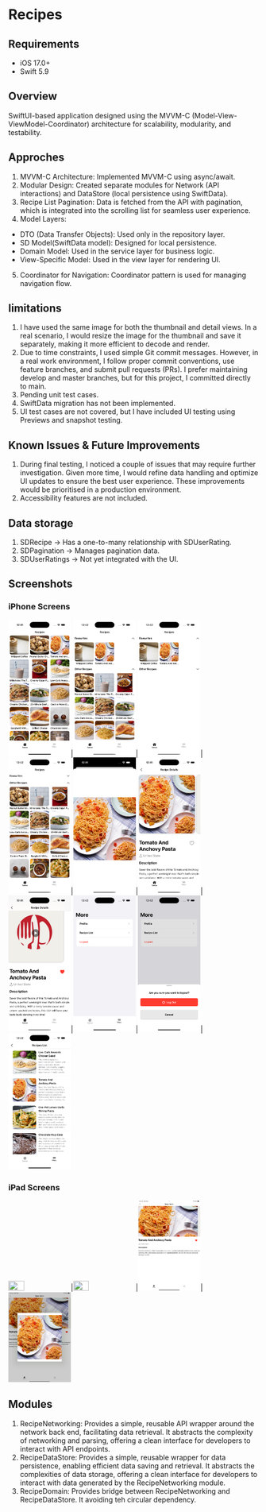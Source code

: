 # Recipes
## Requirements
- iOS 17.0+
- Swift 5.9

## Overview
SwiftUI-based application designed using the MVVM-C (Model-View-ViewModel-Coordinator) architecture for scalability, modularity, and testability.

## Approches
1. MVVM-C Architecture: Implemented MVVM-C using async/await.
2. Modular Design: Created separate modules for Network (API interactions) and DataStore (local persistence using SwiftData).
3. Recipe List Pagination: Data is fetched from the API with pagination, which is integrated into the scrolling list for seamless user experience.
4. Model Layers: 
- DTO (Data Transfer Objects): Used only in the repository layer.
- SD Model(SwiftData model): Designed for local persistence.
- Domain Model: Used in the service layer for business logic.
- View-Specific Model: Used in the view layer for rendering UI.
5. Coordinator for Navigation: Coordinator pattern is used for managing navigation flow.

## limitations
1. I have used the same image for both the thumbnail and detail views. In a real scenario, I would resize the image for the thumbnail and save it separately, making it more efficient to decode and render.
2. Due to time constraints, I used simple Git commit messages. However, in a real work environment, I follow proper commit conventions, use feature branches, and submit pull requests (PRs). I prefer maintaining develop and master branches, but for this project, I committed directly to main.
3. Pending unit test cases.
4. SwiftData migration has not been implemented.
5. UI test cases are not covered, but I have included UI testing using Previews and snapshot testing.

## Known Issues & Future Improvements
1. During final testing, I noticed a couple of issues that may require further investigation. Given more time, I would refine data handling and optimize UI updates to ensure the best user experience. These improvements would be prioritised in a production environment.
2. Accessibility features are not included.

## Data storage
1. SDRecipe → Has a one-to-many relationship with SDUserRating.
2. SDPagination → Manages pagination data.
3. SDUserRatings → Not yet integrated with the UI.
    
## Screenshots
### iPhone Screens
<img src="./Images/Phone/recipeGrid1.png"  width="25%" height="25%">|<img src="./Images/Phone/recipeGrid2.png"  width="25%" height="25%">|<img src="./Images/Phone/recipeGrid3.png"  width="25%" height="25%">|<img src="./Images/Phone/recipeGrid4.png"  width="25%" height="25%">|<img src="./Images/Phone/recipeDetail1.png"  width="25%" height="25%">|<img src="./Images/Phone/recipeDetail2.png"  width="25%" height="25%">|<img src="./Images/Phone/recipeDetail3.png"  width="25%" height="25%">|<img src="./Images/Phone/more1.png"  width="25%" height="25%">|<img src="./Images/Phone/more2.png"  width="25%" height="25%">|<img src="./Images/Phone/recipeList1.png"  width="25%" height="25%">
### iPad Screens
<img src="./Images/Pad/recipeGrid1.png"  width="25%" height="25%">|<img src="./Images/Pad/recipeGrid2.png"  width="25%" height="25%">|<img src="./Images/Pad/recipeDetail2.png"  width="25%" height="25%">|<img src="./Images/Pad/recipeDetail3.png"  width="25%" height="25%">

## Modules
1. RecipeNetworking: Provides a simple, reusable API wrapper around the network back end, facilitating data retrieval. It abstracts the complexity of networking and parsing, offering a clean interface for developers to interact with API endpoints.
2. RecipeDataStore: Provides a simple, reusable wrapper for data persistence, enabling efficient data saving and retrieval. It abstracts the complexities of data storage, offering a clean interface for developers to interact with data generated by the RecipeNetworking module.
3. RecipeDomain: Provides bridge between RecipeNetworking and RecipeDataStore. It avoiding teh circular dependency.
